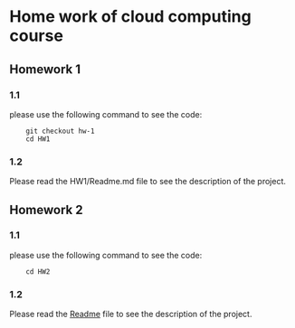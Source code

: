 
# Home work of cloud computing course
 
## Homework 1
### 1.1
please use the following command to see the code:
``` 
    git checkout hw-1
    cd HW1
```
### 1.2
Please read the HW1/Readme.md file to see the description of the project.

## Homework 2

### 1.1
please use the following command to see the code:
``` 
    cd HW2
```
### 1.2
Please read the [Readme](./HW2/README.md) file to see the description of the project.
